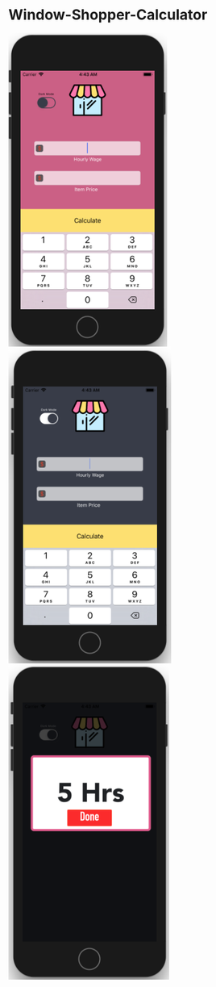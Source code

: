 # Window-Shopper-Calculator

<img align="center" src="one.png"/>
<img align="center" src="two.png"/>
<img align="center" src="three.png"/>
